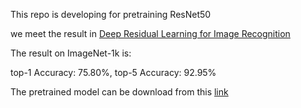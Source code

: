 This repo is developing for pretraining ResNet50

we meet the result in [Deep Residual Learning for Image Recognition](https://arxiv.org/abs/1512.03385)

The result on ImageNet-1k is:

top-1 Accuracy: 75.80%, top-5 Accuracy: 92.95%

The pretrained model can be download from this [link](https://drive.google.com/file/d/1IUXl5O4r7LvmDAZ0D_9M4WApE47T0C3c/view?usp=sharing)
